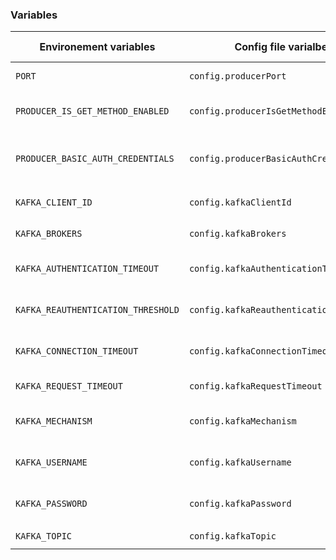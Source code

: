 ### Variables
                    
| Environement variables | Config file varialbes | Description | Value sample            |
---------------------- | ---------------------- | ----------- | ------------
| `PORT` | `config.producerPort` | Node expose port | `8082` |
| `PRODUCER_IS_GET_METHOD_ENABLED` | `config.producerIsGetMethodEnabled` | Enable or disable GET Methode | `true` or `false` |
| `PRODUCER_BASIC_AUTH_CREDENTIALS` | `config.producerBasicAuthCredentials` | Producer Basic authentication credentials | `{ "producer-username": "producer-password" }` |
| `KAFKA_CLIENT_ID` | `config.kafkaClientId` | Kafka client ID | `cicd-producer-sample` |
| `KAFKA_BROKERS` | `config.kafkaBrokers` | Kafka brokers URIs | `my-brokers:port` |
| `KAFKA_AUTHENTICATION_TIMEOUT` | `config.kafkaAuthenticationTimeout` | Kafka authentication timeout | `1000` |
| `KAFKA_REAUTHENTICATION_THRESHOLD` | `config.kafkaReauthenticationThreshold` | Kafka reuthntication threshold | `10000` |
| `KAFKA_CONNECTION_TIMEOUT` | `config.kafkaConnectionTimeout` | Kafka connection timout | `1000` |
| `KAFKA_REQUEST_TIMEOUT` | `config.kafkaRequestTimeout` | Kafka request timeout | `30000` |
| `KAFKA_MECHANISM` | `config.kafkaMechanism` | Kafka authentication mechanism | `scram-sha-256` or `scram-sha-512` |
| `KAFKA_USERNAME` | `config.kafkaUsername` | Kafka authentication username | `my-kafka-user` |
| `KAFKA_PASSWORD` | `config.kafkaPassword` | Kafka authentication password | `my-kafka-password` |
| `KAFKA_TOPIC` | `config.kafkaTopic` | Kafka topic | `my-cicd-topic` |